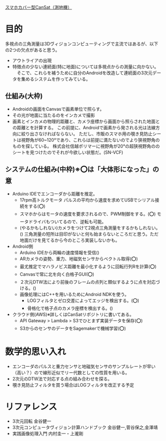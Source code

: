 [スマホカバー型CanSat（測地機）](/image/20251024_185144.jpg)
# 目的
多視点の三角測量は3Dヴィジョンコンピューティングで主流ではあるが、以下の2つの欠点があると思う。
- アウトライアの出現
- 特徴点の少ない連続面(特に地面)については多視点からの測量に向かない。
　そこで、これらを補うために自分のAndroidを改造して連続面の3次元データを集めるシステムを作ってみている。
## 仕組み(大枠)
- Androidの画面をCanvasで画素単位で照らす。
- その光が地面に当たるのをインカメで撮影
- 画素とインカメの物理的距離と、カメラ座標から画面から照らされた地面との距離とを計算する。
この前提に、Androidで画素から発される光は法線方向に絞り出さなければならない。
ただし、市販のスマホ用の覗き見防止シートは視野角が60~120°であり、これらは前提に満たないのでより狭視野角のものを探している。
株式会社信越ポリマーに視野角が20°の超狭視野角ののシートを見つけたのでそれが今欲しい状態だ。(SN-VCF)
## システムの仕組み(中枠)※⭕️は「大体形になった」の意

- Arduino IDEでエンコーダから距離を推定。
  - 17rpm高トルクモータ パルスの平均から速度を求めてUSBでシリアル接続をする(⭕️)
  - スマホからはモータの速度を要求されるので、PWM制御をする。(⭕️)
    モータドライバもついてるので、逆転も可能。
  - (やるかもしれない)カメラをつけて2視点三角測量をするかもしれない。()
  三角測量の短所は目印がないと何も始まらないところだと思う。ただ地面だけを見てるから今のところ実装しないかも。
- Android側
  - Arduino IDEから両輪の速度情報を受信()
  - ARカメラの姿勢、重力、地磁気センサからベクトル取得(⭕️)
  - 最尤推定でマハラノビス距離を最小化するように回転行列Rを計算(⭕️)
  - Canvasで常に北を向く白格子GUI(⭕️)
  - ２次元DTW法により前後のフレームの点列と類似するように点を対応づける。()
  - 画像処理にはC++を用いるためにAndroid NDKを使う。
    - LOGフィルタとゼロ交差によってエッジを検出する。(⭕️)
    - 骨格化で格子点のカメラ座標を検出する。()
- クラウド側(AWS)※詳しくはCanSatリポジトリに書いてある。
  - API Gateway > Lambda > S3でひとまず実装データを保存(⭕️)
  - S3からのセンサのデータをSagemakerで機械学習(⭕️)
 
# 数学的思い入れ
- エンコーダのパルスと重力センサと地磁気センサのサンプルレートが早い（高い？）ので線形近似でリー代数としての性質を用いる。
- 2次元のDTW法で対応する点の組み合わせを探る。
- 覗き見防止フィルタを買う場合はLOGフィルタを改正する予定
# リファレンス
- 3次元回転 金谷健一
- 3次元コンピュータヴィジョン計算ハンドブック 金谷健一,菅谷保之,金澤靖
- 実践画像処理入門 内村圭一・上瀧剛
